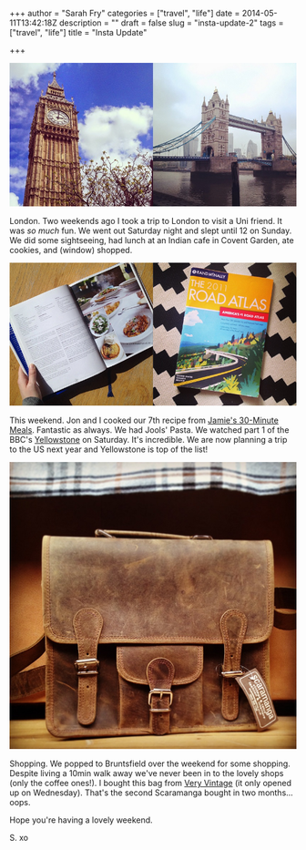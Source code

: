 +++
author = "Sarah Fry"
categories = ["travel", "life"]
date = 2014-05-11T13:42:18Z
description = ""
draft = false
slug = "insta-update-2"
tags = ["travel", "life"]
title = "Insta Update"

+++


![London](/images/2014/May/london.JPG)

London. Two weekends ago I took a trip to London to visit a Uni friend. It was *so much* fun. We went out Saturday night and slept until 12 on Sunday. We did some sightseeing, had lunch at an Indian cafe in Covent Garden, ate cookies, and (window) shopped.

![Food&Travel books](/images/2014/May/reading.png)

This weekend. Jon and I cooked our 7th recipe from [Jamie's 30-Minute Meals](http://www.amazon.co.uk/Jamies-30-Minute-Meals-Revolutionary-Approach/dp/0718154770/). Fantastic as always. We had Jools' Pasta. We watched part 1 of the BBC's [Yellowstone](http://www.imdb.com/title/tt1415175/) on Saturday. It's incredible. We are now planning a trip to the US next year and Yellowstone is top of the list!

![Scaramanga 2](/images/2014/May/scaramanga.JPG)

Shopping. We popped to Bruntsfield over the weekend for some shopping. Despite living a 10min walk away we've never been in to the lovely shops (only the coffee ones!). I bought this bag from [Very Vintage](http://www.very-vintage-edinburgh.co.uk/home/4581709125) (it only opened up on Wednesday). That's the second Scaramanga bought in two months... oops.

Hope you're having a lovely weekend.

S. xo


